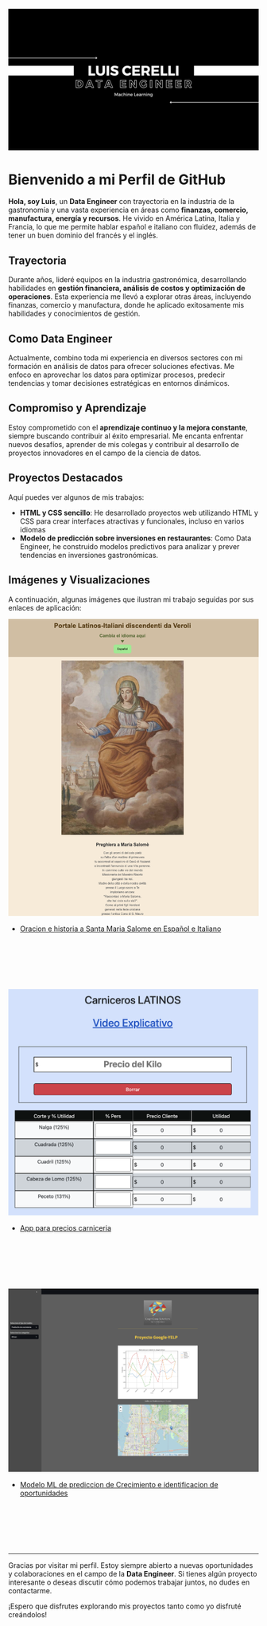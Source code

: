 ![Proyecto de HTML y CSS](LCDE.png)

# Bienvenido a mi Perfil de GitHub

**Hola, soy Luis**, un **Data Engineer** con trayectoria en la industria de la gastronomía y una vasta experiencia en áreas como **finanzas, comercio, manufactura, energía y recursos**. He vivido en América Latina, Italia y Francia, lo que me permite hablar español e italiano con fluidez, además de tener un buen dominio del francés y el inglés.

## Trayectoria

Durante años, lideré equipos en la industria gastronómica, desarrollando habilidades en **gestión financiera, análisis de costos y optimización de operaciones**. Esta experiencia me llevó a explorar otras áreas, incluyendo finanzas, comercio y manufactura, donde he aplicado exitosamente mis habilidades y conocimientos de gestión.

## Como Data Engineer

Actualmente, combino toda mi experiencia en diversos sectores con mi formación en análisis de datos para ofrecer soluciones efectivas. Me enfoco en aprovechar los datos para optimizar procesos, predecir tendencias y tomar decisiones estratégicas en entornos dinámicos.

## Compromiso y Aprendizaje

Estoy comprometido con el **aprendizaje continuo y la mejora constante**, siempre buscando contribuir al éxito empresarial. Me encanta enfrentar nuevos desafíos, aprender de mis colegas y contribuir al desarrollo de proyectos innovadores en el campo de la ciencia de datos.

## Proyectos Destacados

Aquí puedes ver algunos de mis trabajos:

- **HTML y CSS sencillo**: He desarrollado proyectos web utilizando HTML y CSS para crear interfaces atractivas y funcionales, incluso en varios idiomas 
- **Modelo de predicción sobre inversiones en restaurantes**: Como Data Engineer, he construido modelos predictivos para analizar y prever tendencias en inversiones gastronómicas.

## Imágenes y Visualizaciones

A continuación, algunas imágenes que ilustran mi trabajo seguidas por sus enlaces de aplicación:

![Proyecto de HTML y CSS](StaMariaSalomeEspItalian.png)

- [Oracion e historia a Santa Maria Salome en Español e Italiano](https://luiscerelli.github.io/PreghieraSMSalome/)

 <br><br><br><br><br>

![App para precios de cortes de carne](AppPreciosCarniceria.png)

- [App para precios carniceria](https://mis-precios-de-carne.000webhostapp.com/)

<br><br><br><br><br>


![Proyecto de Data Engineer](PrediccionCrecimientoML.png)

- [Modelo ML de prediccion de Crecimiento e identificacion de oportunidades](https://cognicorp-gy.streamlit.app)

<br><br><br><br><br>

---

Gracias por visitar mi perfil. Estoy siempre abierto a nuevas oportunidades y colaboraciones en el campo de la **Data Engineer**. Si tienes algún proyecto interesante o deseas discutir cómo podemos trabajar juntos, no dudes en contactarme.

¡Espero que disfrutes explorando mis proyectos tanto como yo disfruté creándolos!



